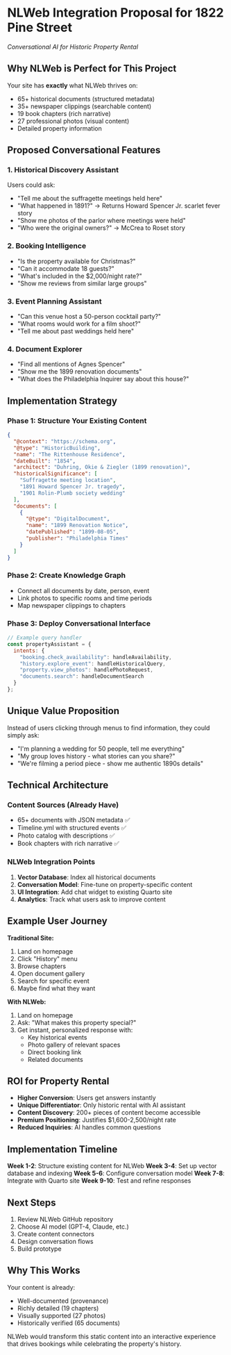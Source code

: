 # NLWeb Integration Proposal for 1822 Pine Street
*Conversational AI for Historic Property Rental*

## Why NLWeb is Perfect for This Project

Your site has **exactly** what NLWeb thrives on:
- 65+ historical documents (structured metadata)
- 35+ newspaper clippings (searchable content)
- 19 book chapters (rich narrative)
- 27 professional photos (visual content)
- Detailed property information

## Proposed Conversational Features

### 1. Historical Discovery Assistant
Users could ask:
- "Tell me about the suffragette meetings held here"
- "What happened in 1891?" → Returns Howard Spencer Jr. scarlet fever story
- "Show me photos of the parlor where meetings were held"
- "Who were the original owners?" → McCrea to Roset story

### 2. Booking Intelligence
- "Is the property available for Christmas?"
- "Can it accommodate 18 guests?"
- "What's included in the $2,000/night rate?"
- "Show me reviews from similar large groups"

### 3. Event Planning Assistant
- "Can this venue host a 50-person cocktail party?"
- "What rooms would work for a film shoot?"
- "Tell me about past weddings held here"

### 4. Document Explorer
- "Find all mentions of Agnes Spencer"
- "Show me the 1899 renovation documents"
- "What does the Philadelphia Inquirer say about this house?"

## Implementation Strategy

### Phase 1: Structure Your Existing Content
```json
{
  "@context": "https://schema.org",
  "@type": "HistoricBuilding",
  "name": "The Rittenhouse Residence",
  "dateBuilt": "1854",
  "architect": "Duhring, Okie & Ziegler (1899 renovation)",
  "historicalSignificance": [
    "Suffragette meeting location",
    "1891 Howard Spencer Jr. tragedy",
    "1901 Rolin-Plumb society wedding"
  ],
  "documents": [
    {
      "@type": "DigitalDocument",
      "name": "1899 Renovation Notice",
      "datePublished": "1899-08-05",
      "publisher": "Philadelphia Times"
    }
  ]
}
```

### Phase 2: Create Knowledge Graph
- Connect all documents by date, person, event
- Link photos to specific rooms and time periods
- Map newspaper clippings to chapters

### Phase 3: Deploy Conversational Interface
```javascript
// Example query handler
const propertyAssistant = {
  intents: {
    "booking.check_availability": handleAvailability,
    "history.explore_event": handleHistoricalQuery,
    "property.view_photos": handlePhotoRequest,
    "documents.search": handleDocumentSearch
  }
};
```

## Unique Value Proposition

Instead of users clicking through menus to find information, they could simply ask:
- "I'm planning a wedding for 50 people, tell me everything"
- "My group loves history - what stories can you share?"
- "We're filming a period piece - show me authentic 1890s details"

## Technical Architecture

### Content Sources (Already Have)
- 65+ documents with JSON metadata ✅
- Timeline.yml with structured events ✅
- Photo catalog with descriptions ✅
- Book chapters with rich narrative ✅

### NLWeb Integration Points
1. **Vector Database**: Index all historical documents
2. **Conversation Model**: Fine-tune on property-specific content
3. **UI Integration**: Add chat widget to existing Quarto site
4. **Analytics**: Track what users ask to improve content

## Example User Journey

**Traditional Site:**
1. Land on homepage
2. Click "History" menu
3. Browse chapters
4. Open document gallery
5. Search for specific event
6. Maybe find what they want

**With NLWeb:**
1. Land on homepage
2. Ask: "What makes this property special?"
3. Get instant, personalized response with:
   - Key historical events
   - Photo gallery of relevant spaces
   - Direct booking link
   - Related documents

## ROI for Property Rental

- **Higher Conversion**: Users get answers instantly
- **Unique Differentiator**: Only historic rental with AI assistant
- **Content Discovery**: 200+ pieces of content become accessible
- **Premium Positioning**: Justifies $1,600-2,500/night rate
- **Reduced Inquiries**: AI handles common questions

## Implementation Timeline

**Week 1-2**: Structure existing content for NLWeb
**Week 3-4**: Set up vector database and indexing
**Week 5-6**: Configure conversation model
**Week 7-8**: Integrate with Quarto site
**Week 9-10**: Test and refine responses

## Next Steps

1. Review NLWeb GitHub repository
2. Choose AI model (GPT-4, Claude, etc.)
3. Create content connectors
4. Design conversation flows
5. Build prototype

## Why This Works

Your content is already:
- Well-documented (provenance)
- Richly detailed (19 chapters)
- Visually supported (27 photos)
- Historically verified (65 documents)

NLWeb would transform this static content into an interactive experience that drives bookings while celebrating the property's history.